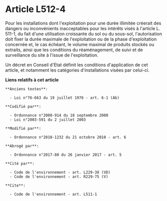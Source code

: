 # Article L512-4

Pour les installations dont l'exploitation pour une durée illimitée créerait des dangers ou inconvénients inacceptables pour
les intérêts visés à l'article L. 511-1, du fait d'une utilisation croissante du sol ou du sous-sol, l'autorisation doit
fixer la durée maximale de l'exploitation ou de la phase d'exploitation concernée et, le cas échéant, le volume maximal de
produits stockés ou extraits, ainsi que les conditions du réaménagement, de suivi et de surveillance du site à l'issue de
l'exploitation. 

Un décret en Conseil d'Etat définit les conditions d'application de cet article, et notamment les catégories d'installations
visées par celui-ci.

**Liens relatifs à cet article**

	**Anciens textes**:

	  - Loi n°76-663 du 19 juillet 1976 - art. 6-1 (Ab)

	**Codifié par**:

	  - Ordonnance n°2000-914 du 18 septembre 2000
	  - Loi n°2003-591 du 2 juillet 2003

	**Modifié par**:

	  - Ordonnance n°2010-1232 du 21 octobre 2010 - art. 6

	**Abrogé par**:

	  - Ordonnance n°2017-80 du 26 janvier 2017 - art. 5

	**Cité par**:

	  - Code de l'environnement - art. L229-38 (VD)
	  - Code de l'environnement - art. R229-75 (V)

	**Cite**:

	  - Code de l'environnement - art. L511-1
